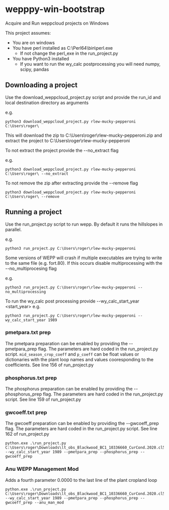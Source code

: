 # wepppy-win-bootstrap
Acquire and Run weppcloud projects on Windows

This project assumes:
  - You are on windows
  - You have perl installed as C:\Perl64\bin\perl.exe
    - If not change the perl_exe in the run_project.py
  - You have Python3 installed
    - If you want to run the wy_calc postprocessing you will need numpy, scipy, pandas
    
    
## Downloading a project

Use the download_weppcloud_project.py script and provide the run_id and local destination directory as arguments

e.g.
```
python3 download_weppcloud_project.py rlew-mucky-pepperoni C:\Users\roger\
```

This will download the zip to C:\Users\roger\rlew-mucky-pepperoni.zip and extract the project to C:\Users\roger\rlew-mucky-pepperoni

To not extract the project provide the --no_extract flag

e.g.
```
python3 download_weppcloud_project.py rlew-mucky-pepperoni C:\Users\roger\ --no_extract
```

To not remove the zip after extracting provide the --remove flag

```
python3 download_weppcloud_project.py rlew-mucky-pepperoni C:\Users\roger\ --remove
```

## Running a project

Use the run_project.py script to run wepp. By default it runs the hillslopes in parallel.

e.g.
```
python3 run_project.py C:\Users\roger\rlew-mucky-pepperoni
```

Some versions of WEPP will crash if multiple executables are trying to write to the same file (e.g. fort.80). If this occurs disable multiprocessing with the --no_multiprocesing flag

e.g.
```
python3 run_project.py C:\Users\roger\rlew-mucky-pepperoni --no_multiprocessing
```

To run the wy_calc post processing provide --wy_calc_start_year <start_year>
e.g.
```
python3 run_project.py C:\Users\roger\rlew-mucky-pepperoni --wy_calc_start_year 1989
```

### pmetpara.txt prep

The pmetpara preparation can be enabled by providing the --pmetpara_prep flag. The parameters are hard coded in the run_project.py script. `mid_season_crop_coeff` and `p_coeff` can be float values or dictionaries with the plant loop names and values cooresponding to the coefficients. See line 156 of run_project.py

### phosphorus.txt prep

The phosphorus preparation can be enabled by providing the --phosphorus_prep flag. The parameters are hard coded in the run_project.py script. See line 159 of run_project.py

### gwcoeff.txt prep

The gwcoeff preparation can be enabled by providing the --gwcoeff_prep flag. The parameters are hard coded in the run_project.py script. See line 162 of run_project.py

```
python.exe .\run_project.py C:\Users\roger\Downloads\lt_obs_Blackwood_BC1_10336660_CurCond.2020.cl532.observed.ki5krcs.no_pmet.wepp_ui --wy_calc_start_year 1989 --pmetpara_prep --phosphorus_prep --gwcoeff_prep
```

### Anu WEPP Management Mod

Adds a fourth parameter 0.0000 to the last line of the plant cropland loop

```
python.exe .\run_project.py C:\Users\roger\Downloads\lt_obs_Blackwood_BC1_10336660_CurCond.2020.cl532.observed.ki5krcs.no_pmet.wepp_ui --wy_calc_start_year 1989 --pmetpara_prep --phosphorus_prep --gwcoeff_prep --anu_man_mod
```

